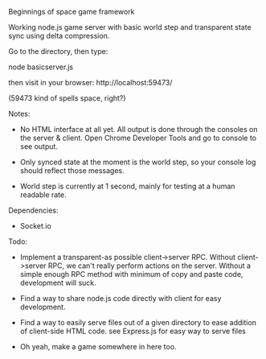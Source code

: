 Beginnings of space game framework

Working node.js game server with basic world step and transparent state sync using delta compression.

Go to the directory, then type:

node basicserver.js

then visit in your browser: http://localhost:59473/

(59473 kind of spells space, right?)

Notes:

 - No HTML interface at all yet. All output is done through the consoles on the server & client. Open Chrome Developer Tools and go to console to see output.

 - Only synced state at the moment is the world step, so your console log should reflect those messages.

 - World step is currently at 1 second, mainly for testing at a human readable rate.

Dependencies:

  - Socket.io


Todo:

  - Implement a transparent-as possible client->server RPC. Without client->server RPC, we can't really perform actions on the server. Without a simple enough RPC method with minimum of copy and paste code, development will suck.

  - Find a way to share node.js code directly with client for easy development.

  - Find a way to easily serve files out of a given directory to ease addition of client-side HTML code. see Express.js for easy way to serve files

  - Oh yeah, make a game somewhere in here too.